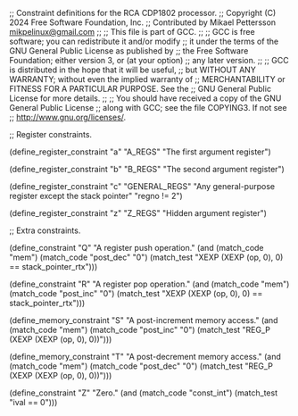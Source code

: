 ;; Constraint definitions for the RCA CDP1802 processor.
;; Copyright (C) 2024 Free Software Foundation, Inc.
;; Contributed by Mikael Pettersson <mikpelinux@gmail.com>
;;
;; This file is part of GCC.
;;
;; GCC is free software; you can redistribute it and/or modify
;; it under the terms of the GNU General Public License as published by
;; the Free Software Foundation; either version 3, or (at your option)
;; any later version.
;;
;; GCC is distributed in the hope that it will be useful,
;; but WITHOUT ANY WARRANTY; without even the implied warranty of
;; MERCHANTABILITY or FITNESS FOR A PARTICULAR PURPOSE.  See the
;; GNU General Public License for more details.
;;
;; You should have received a copy of the GNU General Public License
;; along with GCC; see the file COPYING3.  If not see
;; <http://www.gnu.org/licenses/>.

;; Register constraints.

(define_register_constraint "a" "A_REGS"
  "The first argument register")

(define_register_constraint "b" "B_REGS"
  "The second argument register")

(define_register_constraint "c" "GENERAL_REGS"
  "Any general-purpose register except the stack pointer"
  "regno != 2")

(define_register_constraint "z" "Z_REGS"
  "Hidden argument register")

;; Extra constraints.

(define_constraint "Q"
  "A register push operation."
  (and (match_code "mem")
       (match_code "post_dec" "0")
       (match_test "XEXP (XEXP (op, 0), 0) == stack_pointer_rtx")))

(define_constraint "R"
  "A register pop operation."
  (and (match_code "mem")
       (match_code "post_inc" "0")
       (match_test "XEXP (XEXP (op, 0), 0) == stack_pointer_rtx")))

(define_memory_constraint "S"
  "A post-increment memory access."
  (and (match_code "mem")
       (match_code "post_inc" "0")
       (match_test "REG_P (XEXP (XEXP (op, 0), 0))")))

(define_memory_constraint "T"
  "A post-decrement memory access."
  (and (match_code "mem")
       (match_code "post_dec" "0")
       (match_test "REG_P (XEXP (XEXP (op, 0), 0))")))

(define_constraint "Z"
  "Zero."
  (and (match_code "const_int")
       (match_test "ival == 0")))
